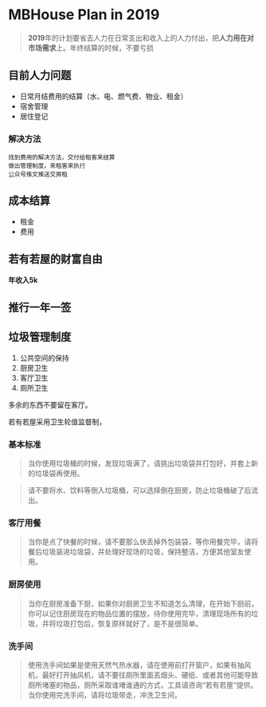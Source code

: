 # MBHouse Plan in 2019
>**2019**年的计划要省去人力在日常支出和收入上的人力付出，把**人力用在对市场需求**上。年终结算的时候，不要亏损
## 目前人力问题
* 日常月结费用的结算（水、电、燃气费、物业、租金）
*  宿舍管理
*  居住登记

### 解决方法
	找到费用的解决方法，交付给租客来结算
	做出管理制度，来租客来执行
	公众号推文推送交房租
	
##  成本结算
*  租金
*  费用

## 若有若屋的财富自由
**年收入5k**


## 推行一年一签


## 垃圾管理制度
1.   公共空间的保持
2. 厨房卫生 
3. 客厅卫生
4. 厕所卫生

多余的东西不要留在客厅。

若有若屋采用卫生轮值监督制，

### 基本标准
> 当你使用垃圾桶的时候，发现垃圾满了，请挑出垃圾袋并打包好，并套上新的垃圾袋再使用。

>请不要将水、饮料等倒入垃圾桶，可以选择倒在厨房，防止垃圾桶破了后流出。

### 客厅用餐
> 当你是点了快餐的时候，请不要那么快丢掉外包装袋，等你用餐完毕，请将餐后垃圾装进垃圾袋，并处理好现场的垃圾，保持整洁，方便其他室友使用。

### 厨房使用
> 当你在厨房准备下厨，如果你对厨房卫生不知道怎么清理，在开始下厨前，你可以记住厨房现在的物品位置的摆放，待你使用完毕，清理现场所有的垃圾，并将垃圾打包后，恢复原样就好了，是不是很简单。

### 洗手间
>使用洗手间如果是使用天然气热水器，请在使用前打开窗户，如果有抽风机，最好打开抽风机，请不要往厕所里面丟烟头、硬纸、或者其他可能导致厕所堵塞的物品，厕所采取谁堵谁通的方式，工具请咨询“若有若屋“提供。当你使用完洗手间，请将垃圾带走，冲洗卫生间。
<!--stackedit_data:
eyJoaXN0b3J5IjpbLTIwMjM1NCwtMTIyMzI3NzQyNiw3NTc5NT
gyODUsOTI2MjcyNTAxLC0xNDE4ODQzMzcwLC0yMDgxODAyNTIw
LDgyNDU3MDkzXX0=
-->